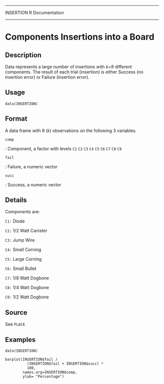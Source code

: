   ----------- -----------------
  INSERTION   R Documentation
  ----------- -----------------

Components Insertions into a Board
==================================

Description
-----------

Data represents a large number of insertions with *k=9* different
components. The result of each trial (insertion) is either Success (no
insertion error) or Failure (insertion error).

Usage
-----

    data(INSERTION)

Format
------

A data frame with 9 (*k*) observations on the following 3 variables.

`comp`

:   Component, a factor with levels `C1` `C2` `C3` `C4` `C5` `C6` `C7`
    `C8` `C9`

`fail`

:   Failure, a numeric vector

`succ`

:   Success, a numeric vector

Details
-------

Components are:

`C1:` Diode

`C2:` 1/2 Watt Canister

`C3:` Jump Wire

`C4:` Small Corning

`C5:` Large Corning

`C6:` Small Bullet

`C7:` 1/8 Watt Dogbone

`C8:` 1/4 Watt Dogbone

`C9:` 1/2 Watt Dogbone

Source
------

See `PLACE`

Examples
--------

    data(INSERTION)

    barplot(INSERTION$fail / 
              (INSERTION$fail + INSERTION$succ) * 
              100, 
            names.arg=INSERTION$comp, 
            ylab= "Percentage")
